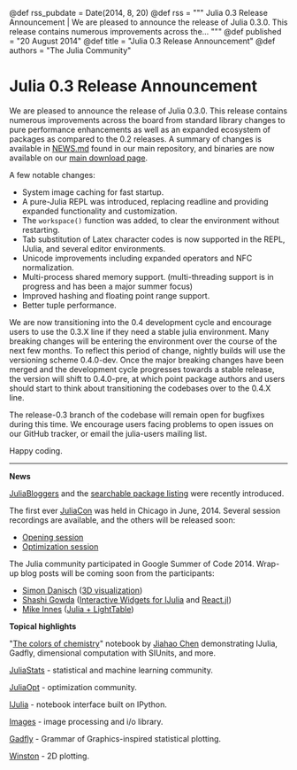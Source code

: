 @def rss_pubdate = Date(2014, 8, 20)
@def rss = """ Julia 0.3 Release Announcement | We are pleased to announce the release of Julia 0.3.0.  This release contains numerous improvements across the... """
@def published = "20 August 2014"
@def title = "Julia 0.3 Release Announcement"
@def authors = "The Julia Community"  

# Julia 0.3 Release Announcement

We are pleased to announce the release of Julia 0.3.0.  This release contains numerous improvements across the
board from standard library changes to pure performance enhancements as well as an expanded ecosystem of packages as
compared to the 0.2 releases. A summary of changes is available in [NEWS.md](https://github.com/JuliaLang/julia/blob/release-0.3/NEWS.md)
found in our main repository, and binaries are now available on our [main download page](/downloads/).

A few notable changes:

- System image caching for fast startup.
- A pure-Julia REPL was introduced, replacing readline and providing expanded functionality and customization.
- The `workspace()` function was added, to clear the environment without restarting.
- Tab substitution of Latex character codes is now supported in the REPL, IJulia, and several editor environments.
- Unicode improvements including expanded operators and NFC normalization.
- Multi-process shared memory support. (multi-threading support is in progress and has been a major summer focus)
- Improved hashing and floating point range support.
- Better tuple performance.

We are now transitioning into the 0.4 development cycle and encourage users to use the 0.3.X line if they need a stable
julia environment.  Many breaking changes will be entering the environment over the course of the next few months. To reflect this period of change, nightly builds will use the versioning scheme 0.4.0-dev.  Once the major breaking changes have been merged and the
development cycle progresses towards a stable release, the version will shift to 0.4.0-pre, at which point package authors
and users should start to think about transitioning the codebases over to the 0.4.X line.

The release-0.3 branch of the codebase will remain open for bugfixes during this time. We encourage users facing
problems to open issues on our GitHub tracker, or email the julia-users mailing list.

Happy coding.

***************************

**News**

[JuliaBloggers](http://www.juliabloggers.com/) and the [searchable package listing](http://pkg.julialang.org/) were recently introduced.

The first ever [JuliaCon](http://www.juliacon.org) was held in Chicago in June, 2014. Several session recordings are available, and the others will be released soon:

- [Opening session](/blog/2014-08-09-juliacon-opening-session/)
- [Optimization session](/blog/2014-08-09-juliacon-opt-session/)

The Julia community participated in Google Summer of Code 2014. Wrap-up blog posts will be coming soon from the participants:

- [Simon Danisch](https://github.com/SimonDanisch) ([3D visualization](https://randomphantasies.wordpress.com/))
- [Shashi Gowda](https://github.com/shashi) ([Interactive Widgets for IJulia](https://github.com/shashi/Interact.jl) and [React.jl](http://shashi.github.io/React.jl))
- [Mike Innes](https://github.com/one-more-minute) ([Julia + LightTable](https://github.com/one-more-minute/Juno-LT))

**Topical highlights**

 "[The colors of chemistry](http://jiahao.github.io/julia-blog/2014/06/09/the-colors-of-chemistry.html)" notebook by [Jiahao Chen](http://github.com/jiahao) demonstrating IJulia, Gadfly, dimensional computation with SIUnits, and more.

[JuliaStats](http://juliastats.github.io/) - statistical and machine learning community.

[JuliaOpt](http://www.juliaopt.org/) - optimization community.

[IJulia](https://github.com/JuliaLang/IJulia.jl) - notebook interface built on IPython.

[Images](https://github.com/timholy/Images.jl) - image processing and i/o library.

[Gadfly](http://gadflyjl.org/) - Grammar of Graphics-inspired statistical plotting.

[Winston](https://github.com/nolta/Winston.jl) - 2D plotting.
